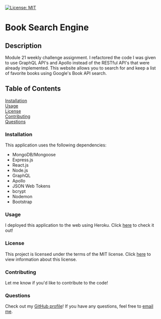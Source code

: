 [![License: MIT](https://img.shields.io/badge/License-MIT-yellow.svg)](https://opensource.org/licenses/MIT)
# Book Search Engine

## Description
Module 21 weekly challenge assignment. I refactored the code I was given to use GraphQL API's and Apollo instead of the RESTful API's that were already implemented. This website allows you to search for and keep a list of favorite books using Google's Book API search.

## Table of Contents
[Installation](https://github.com/savbennett8/book-search-engine#installation)
<br>
[Usage](https://github.com/savbennett8/book-search-engine#usage)
<br>
[License](https://github.com/savbennett8/book-search-engine#license)
<br>
[Contributing](https://github.com/savbennett8/book-search-engine#contributing)
<br>
[Questions](https://github.com/savbennett8/book-search-engine#questions)


### Installation
This application uses the following dependencies:
<br>
* MongoDB/Mongoose
* Express.js
* React.js
* Node.js
* GraphQL
* Apollo
* JSON Web Tokens
* bcrypt
* Nodemon
* Bootstrap

### Usage
I deployed this application to the web using Heroku. Click [here](link) to check it out!

### License
This project is licensed under the terms of the MIT license. Click [here](https://opensource.org/licenses/MIT) to view information about this license.

### Contributing
Let me know if you'd like to contribute to the code!

### Questions
Check out my [GitHub profile](https://github.com/savbennett8)! If you have any questions, feel free to [email me](mailto:savvy.bennett8@gmail.com).
